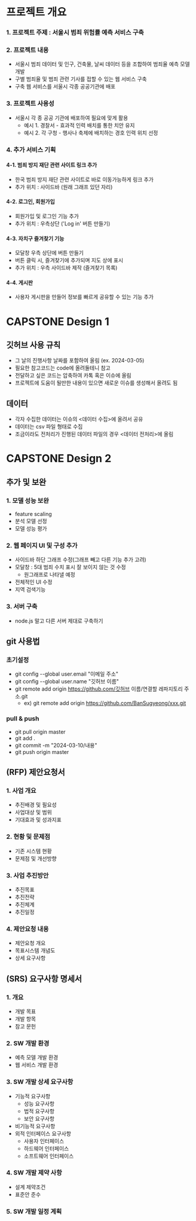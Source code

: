 # 프로젝트 개요
### 1. 프로젝트 주제 : 서울시 범죄 위험률 예측 서비스 구축
### 2. 프로젝트 내용 
- 서울시 범죄 데이터 및 인구, 건축물, 날씨 데이터 등을 조합하여 범죄율 예측 모델 개발
- 구별 범죄율 및 범죄 관련 기사를 접할 수 있는 웹 서비스 구축
- 구축 웹 서비스를 서울시 각종 공공기관에 배포
### 3. 프로젝트 사용성
- 서울시 각 종 공공 기관에 배포하여 필요에 맞게 활용
   - 예시 1. 경찰서 - 효과적 인력 배치를 통한 치안 유지
   - 예시 2. 각 구청 - 행사나 축제에 배치하는 경호 인력 위치 선정
### 4. 추가 서비스 기획
#### 4-1. 범죄 방지 재단 관련 사이트 링크 추가
- 한국 범죄 방지 재단 관련 사이트로 바로 이동가능하게 링크 추가
- 추가 위치 : 사이드바 (원래 그래프 있던 자리)
#### 4-2. 로그인, 회원가입
- 회원가입 및 로그인 기능 추가
- 추가 위치 : 우측상단 ('Log in' 버튼 만들기)
#### 4-3. 자치구 즐겨찾기 기능
- 모달창 우측 상단에 버튼 만들기
- 버튼 클릭 시, 즐겨찾기에 추가되며 지도 상에 표시
- 추가 위치 : 우측 사이드바 제작 (즐겨찾기 목록)
#### 4-4. 게시판
- 사용자 게시판을 만들어 정보를 빠르게 공유할 수 있는 기능 추가
  
# CAPSTONE Design 1
## 깃허브 사용 규칙
- 그 날의 진행사항 날짜를 포함하여 올림 (ex. 2024-03-05)
- 필요한 참고코드는 code에 올려둘테니 참고
- 전달하고 싶은 코드는 압축하여 카톡 혹은 이슈에 올림
- 프로젝트에 도움이 될만한 내용이 있으면 새로운 이슈를 생성해서 올려도 됨
## 데이터
- 각자 수집한 데이터는 이슈의 <데이터 수집>에 올려서 공유
- 데이터는 csv 파일 형태로 수집
- 조금이라도 전처리가 진행된 데이터 파일의 경우 <데이터 전처리>에 올림
  
# CAPSTONE Design 2
## 추가 및 보완
### 1. 모델 성능 보완
- feature scaling
- 분석 모델 선정
- 모델 성능 평가
### 2. 웹 페이지 UI 및 구성 추가
- 사이드바 하단 그래프 수정(그래프 빼고 다른 기능 추가 고려)
- 모달창 : 5대 범죄 수치 표시 잘 보이지 않는 것 수정
  - 원그래프로 나타낼 예정
- 전체적인 UI 수정
- 지역 검색기능
### 3. 서버 구축
- node.js 말고 다른 서버 제대로 구축하기
  
## git 사용법
### 초기설정
- git config --global user.email "이메일 주소"
- git config --global user.name "깃허브 이름"
- git remote add origin https://github.com/깃허브 이름/연결할 레파지토리 주소.git
  - ex) git remote add origin https://github.com/BanSugyeong/xxx.git
### pull & push
- git pull origin master
- git add .
- git commit -m "2024-03-10/내용"
- git push origin master
  
## (RFP) 제안요청서
### 1. 사업 개요
- 추진배경 및 필요성
- 사업대상 및 범위
- 기대효과 및 성과지표
  
### 2. 현황 및 문제점
- 기존 시스템 현황
- 문제점 및 개선방향
  
### 3. 사업 추진방안
- 추진목표
- 추진전략
- 추진체계
- 추진일정
  
### 4. 제안요청 내용
- 제안요청 개요
- 목표시스템 개념도
- 상세 요구사항

## (SRS) 요구사항 명세서
### 1. 개요
- 개발 목표
- 개발 항목
- 참고 문헌

### 2. SW 개발 환경
- 예측 모델 개발 환경
- 웹 서비스 개발 환경

### 3. SW 개발 상세 요구사항
- 기능적 요구사항
  - 성능 요구사항
  - 법적 요구사항
  - 보안 요구사항
- 비기능적 요구사항
- 외적 인터페이스 요구사항
  - 사용자 인터페이스
  - 하드웨어 인터페이스
  - 소프트웨어 인터페이스

### 4. SW 개발 제약 사항
- 설계 제약조건
- 표준안 준수

### 5. SW 개발 일정 계획

